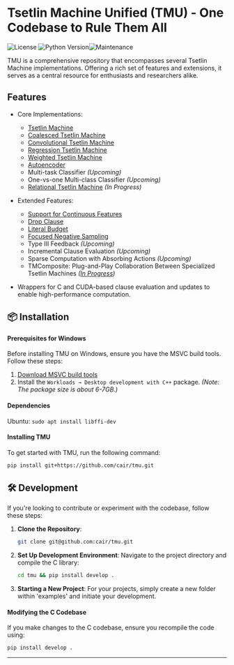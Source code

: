 # Tsetlin Machine Unified (TMU) - One Codebase to Rule Them All
![License](https://img.shields.io/github/license/microsoft/interpret.svg?style=flat-square) ![Python Version](https://img.shields.io/pypi/pyversions/interpret.svg?style=flat-square)![Maintenance](https://img.shields.io/maintenance/yes/2023?style=flat-square)

TMU is a comprehensive repository that encompasses several Tsetlin Machine implementations. Offering a rich set of features and extensions, it serves as a central resource for enthusiasts and researchers alike.

## Features
- Core Implementations:
    - [Tsetlin Machine](https://arxiv.org/abs/1804.01508)
    - [Coalesced Tsetlin Machine](https://arxiv.org/abs/2108.07594)
    - [Convolutional Tsetlin Machine](https://arxiv.org/abs/1905.09688)
    - [Regression Tsetlin Machine](https://royalsocietypublishing.org/doi/full/10.1098/rsta.2019.0165)
    - [Weighted Tsetlin Machine](https://ieeexplore.ieee.org/document/9316190)
    - [Autoencoder](https://arxiv.org/abs/2301.00709)
    - Multi-task Classifier *(Upcoming)*
    - One-vs-one Multi-class Classifier *(Upcoming)*
    - [Relational Tsetlin Machine](https://link.springer.com/article/10.1007/s10844-021-00682-5) *(In Progress)*

- Extended Features:
    - [Support for Continuous Features](https://arxiv.org/abs/1905.04199)
    - [Drop Clause](https://arxiv.org/abs/2105.14506)
    - [Literal Budget](https://arxiv.org/abs/2301.08190)
    - [Focused Negative Sampling](https://ieeexplore.ieee.org/document/9923859)
    - Type III Feedback *(Upcoming)*
    - Incremental Clause Evaluation *(Upcoming)*
    - Sparse Computation with Absorbing Actions *(Upcoming)*
    - TMComposite: Plug-and-Play Collaboration Between Specialized Tsetlin Machines *([In Progress](https://arxiv.org/abs/2309.04801))*

- Wrappers for C and CUDA-based clause evaluation and updates to enable high-performance computation.

## 📦 Installation

#### **Prerequisites for Windows**
Before installing TMU on Windows, ensure you have the MSVC build tools. Follow these steps:
1. [Download MSVC build tools](https://visualstudio.microsoft.com/visual-cpp-build-tools/)
2. Install the `Workloads → Desktop development with C++` package. *(Note: The package size is about 6-7GB.)*

#### **Dependencies**
Ubuntu: `sudo apt install libffi-dev`

#### **Installing TMU**
To get started with TMU, run the following command:
```bash
pip install git+https://github.com/cair/tmu.git
```

## 🛠 Development

If you're looking to contribute or experiment with the codebase, follow these steps:

1. **Clone the Repository**:
   ```bash
   git clone git@github.com:cair/tmu.git
   ```

2. **Set Up Development Environment**:
   Navigate to the project directory and compile the C library:
   ```bash
   cd tmu && pip install develop .
   ```

3. **Starting a New Project**:
   For your projects, simply create a new folder within 'examples' and initiate your development.

#### Modifying the C Codebase
If you make changes to the C codebase, ensure you recompile the code using:
```bash
pip install develop .
```

---
